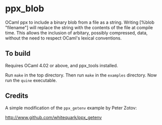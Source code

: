 ppx_blob
========

OCaml ppx to include a binary blob from a file as a string. Writing [%blob
"filename"] will replace the string with the contents of the file at
compile time. This allows the inclusion of arbitary, possibly compressed, data,
without the need to respect OCaml's lexical conventions.

To build
--------

Requires OCaml 4.02 or above, and ppx_tools installed.

Run `make` in the top directory. Then run `make` in the `examples` directory.
Now run the `quine` executable.

Credits
-------

A simple modification of the `ppx_getenv` example by Peter Zotov:

http://www.github.com/whitequark/ppx_getenv

